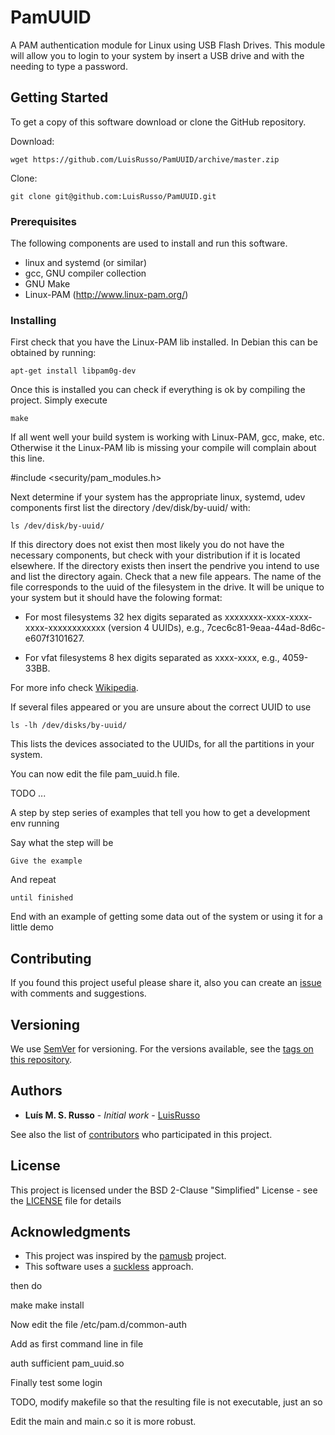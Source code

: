 # PamUUID

A PAM authentication module for Linux using USB Flash Drives. This module
will allow you to login to your system by insert a USB drive and with the
needing to type a password.

## Getting Started

To get a copy of this software download or clone the GitHub repository.

Download:

```
wget https://github.com/LuisRusso/PamUUID/archive/master.zip
```

Clone:

```
git clone git@github.com:LuisRusso/PamUUID.git
```

### Prerequisites

The following components are used to install and run this software.

* linux and systemd (or similar)
* gcc, GNU compiler collection
* GNU Make
* Linux-PAM (http://www.linux-pam.org/)

### Installing

First check that you have the Linux-PAM lib installed. In Debian this can
be obtained by running:

```
apt-get install libpam0g-dev
```

Once this is installed you can check if everything is ok by compiling the
project. Simply execute

```
make
```

If all went well your build system is working with Linux-PAM, gcc, make,
etc. Otherwise it the Linux-PAM lib is missing your compile will complain
about this line.

#include <security/pam_modules.h>

Next determine if your system has the appropriate linux, systemd, udev
components first list the directory /dev/disk/by-uuid/ with:

```
ls /dev/disk/by-uuid/
```

If this directory does not exist then most likely you do not have the
necessary components, but check with your distribution if it is located
elsewhere. If the directory exists then insert the pendrive you intend to
use and list the directory again. Check that a new file appears. The name
of the file corresponds to the uuid of the filesystem in the drive. It will
be unique to your system but it should have the folowing format:

* For most filesystems 32 hex digits separated as
  xxxxxxxx-xxxx-xxxx-xxxx-xxxxxxxxxxxx (version 4 UUIDs), e.g.,
  7cec6c81-9eaa-44ad-8d6c-e607f3101627.

* For vfat filesystems 8 hex digits separated as xxxx-xxxx, e.g.,
  4059-33BB.

For more info check
[Wikipedia](https://en.wikipedia.org/wiki/Universally_unique_identifier).

If several files appeared or you are unsure about the correct UUID to use

```
ls -lh /dev/disks/by-uuid/
```

This lists the devices associated to the UUIDs, for all the partitions in
your system.

You can now edit the file pam_uuid.h file.

TODO ...


A step by step series of examples that tell you how to get a development env running

Say what the step will be

```
Give the example
```

And repeat

```
until finished
```

End with an example of getting some data out of the system or using it for a little demo

## Contributing

If you found this project useful please share it, also you can create an
[issue](https://github.com/LuisRusso/PamUUID/issues) with comments and
suggestions.

## Versioning

We use [SemVer](http://semver.org/) for versioning. For the versions
available, see the [tags on this
repository](https://github.com/your/project/tags).

## Authors

* **Luís M. S. Russo** - *Initial work* -
    [LuisRusso](https://github.com/LuisRusso)

See also the list of
[contributors](https://github.com/your/project/contributors) who
participated in this project.

## License

This project is licensed under the BSD 2-Clause "Simplified" License - see
the [LICENSE](LICENSE) file for details

## Acknowledgments

* This project was inspired by the [pamusb](http://www.pamusb.org/) project.
* This software uses a [suckless](https://suckless.org/) approach.


then do

make
make install

Now edit the file /etc/pam.d/common-auth

Add as first command line in file

auth sufficient pam_uuid.so

Finally test some login

TODO, modify makefile so that the resulting file is not executable,
just an so

Edit the main and main.c so it is more robust.
